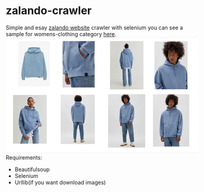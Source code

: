 # zalando-crawler
Simple and esay [zalando website](https://www.zalando.co.uk/women-home/) crawler with selenium you can see a sample for womens-clothing category [here](https://drive.google.com/drive/folders/1JGeYFVz3G6lqequ-Jbruzy8h8MuvxD9Z).
![alt zalando](https://github.com/maralzar/zalando-crawler/blob/main/zalando.png)
Requirements:
- Beautifulsoup 
- Selenium
- Urllib(if you want download images)
